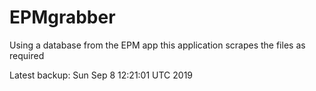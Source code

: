 # EPMgrabber
Using a database from the EPM app this application scrapes the files as required


Latest backup: Sun Sep 8 12:21:01 UTC 2019
